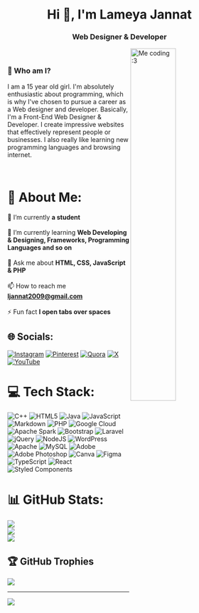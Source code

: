 <h1 align="center">Hi 👋, I'm Lameya Jannat</h1>
<h3 align="center">Web Designer & Developer</h3>

<section>
  <img align="right" width="45%" src="https://raw.githubusercontent.com/oestradiol/oestradiol/main/me-coding.gif" alt="Me coding :3" /> <br>
  <h3>🌟 Who am I?</h3>
  <p>
    I am a 15 year old girl. I'm absolutely enthusiastic about programming, which is why I've chosen to pursue a career as a Web designer and developer. Basically, I'm a 
    Front-End Web Designer & Developer. I create impressive websites that effectively represent people or businesses. I also really like learning new programming languages 
    and browsing internet. 
  </p> <br>
</section>

# 💫 About Me:
🔭 I’m currently **a student**<br><br>🌱 I’m currently learning **Web Developing & Designing, Frameworks, Programming Languages and so on**<br><br> 💬 Ask me about **HTML, CSS, JavaScript & PHP**<br><br> 📫 How to reach me **ljannat2009@gmail.com**<br><br> ⚡ Fun fact **I open tabs over spaces**<br>


## 🌐 Socials:
[![Instagram](https://img.shields.io/badge/Instagram-%23E4405F.svg?logo=Instagram&logoColor=white)](https://instagram.com/lame_ya_jannat) [![Pinterest](https://img.shields.io/badge/Pinterest-%23E60023.svg?logo=Pinterest&logoColor=white)](https://pinterest.com/ljannat2009) [![Quora](https://img.shields.io/badge/Quora-%23B92B27.svg?logo=Quora&logoColor=white)](https://quora.com/profile/lameyajannat) [![X](https://img.shields.io/badge/X-black.svg?logo=X&logoColor=white)](https://x.com/lameya2009) [![YouTube](https://img.shields.io/badge/YouTube-%23FF0000.svg?logo=YouTube&logoColor=white)](https://youtube.com/@lameya_2009) 

# 💻 Tech Stack:
![C++](https://img.shields.io/badge/c++-%2300599C.svg?style=for-the-badge&logo=c%2B%2B&logoColor=white) ![HTML5](https://img.shields.io/badge/html5-%23E34F26.svg?style=for-the-badge&logo=html5&logoColor=white) ![Java](https://img.shields.io/badge/java-%23ED8B00.svg?style=for-the-badge&logo=openjdk&logoColor=white) ![JavaScript](https://img.shields.io/badge/javascript-%23323330.svg?style=for-the-badge&logo=javascript&logoColor=%23F7DF1E) ![Markdown](https://img.shields.io/badge/markdown-%23000000.svg?style=for-the-badge&logo=markdown&logoColor=white) ![PHP](https://img.shields.io/badge/php-%23777BB4.svg?style=for-the-badge&logo=php&logoColor=white) ![Google Cloud](https://img.shields.io/badge/GoogleCloud-%234285F4.svg?style=for-the-badge&logo=google-cloud&logoColor=white) ![Apache Spark](https://img.shields.io/badge/Apache%20Spark-FDEE21?style=for-the-badge&logo=apachespark&logoColor=black) ![Bootstrap](https://img.shields.io/badge/bootstrap-%238511FA.svg?style=for-the-badge&logo=bootstrap&logoColor=white) ![Laravel](https://img.shields.io/badge/laravel-%23FF2D20.svg?style=for-the-badge&logo=laravel&logoColor=white) ![jQuery](https://img.shields.io/badge/jquery-%230769AD.svg?style=for-the-badge&logo=jquery&logoColor=white) ![NodeJS](https://img.shields.io/badge/node.js-6DA55F?style=for-the-badge&logo=node.js&logoColor=white) ![WordPress](https://img.shields.io/badge/WordPress-%23117AC9.svg?style=for-the-badge&logo=WordPress&logoColor=white) ![Apache](https://img.shields.io/badge/apache-%23D42029.svg?style=for-the-badge&logo=apache&logoColor=white) ![MySQL](https://img.shields.io/badge/mysql-%2300000f.svg?style=for-the-badge&logo=mysql&logoColor=white) ![Adobe](https://img.shields.io/badge/adobe-%23FF0000.svg?style=for-the-badge&logo=adobe&logoColor=white) ![Adobe Photoshop](https://img.shields.io/badge/adobe%20photoshop-%2331A8FF.svg?style=for-the-badge&logo=adobe%20photoshop&logoColor=white) ![Canva](https://img.shields.io/badge/Canva-%2300C4CC.svg?style=for-the-badge&logo=Canva&logoColor=white) ![Figma](https://img.shields.io/badge/figma-%23F24E1E.svg?style=for-the-badge&logo=figma&logoColor=white) ![TypeScript](https://img.shields.io/badge/typescript-%23007ACC.svg?style=for-the-badge&logo=typescript&logoColor=white) ![React](https://img.shields.io/badge/react-%2320232a.svg?style=for-the-badge&logo=react&logoColor=%2361DAFB) ![Styled Components](https://img.shields.io/badge/styled--components-DB7093?style=for-the-badge&logo=styled-components&logoColor=white)

# 📊 GitHub Stats:
![](https://github-readme-stats.vercel.app/api?username=lameyajannat&theme=jolly&hide_border=false&include_all_commits=false&count_private=false)<br/>
![](https://github-readme-streak-stats.herokuapp.com/?user=lameyajannat&theme=jolly&hide_border=false)<br/>
![](https://github-readme-stats.vercel.app/api/top-langs/?username=lameyajannat&theme=jolly&hide_border=false&include_all_commits=false&count_private=false&layout=compact)

## 🏆 GitHub Trophies
![](https://github-profile-trophy.vercel.app/?username=lameyajannat&theme=juicyfresh&no-frame=false&no-bg=true&margin-w=4)

---
[![](https://visitcount.itsvg.in/api?id=lameyajannat&label=Profile%20Viewers&color=11&icon=9&pretty=true)](https://visitcount.itsvg.in)

<!-- Proudly created with GPRM ( https://gprm.itsvg.in ) -->
